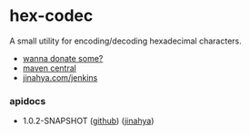 hex-codec
=========
A small utility for encoding/decoding hexadecimal characters.

* [wanna donate some?](https://www.paypal.com/cgi-bin/webscr?cmd=_donations&business=GWDFLJNSZSEGG&lc=KR&item_name=github&currency_code=USD&bn=PP%2dDonationsBF%3abtn_donateCC_LG%2egif%3aNonHosted)
* [maven central](http://search.maven.org/#search%7Cgav%7C1%7Cg%3A%22com.github.jinahya%22%20AND%20a%3A%22hex-codec%22)
* [jinahya.com/jenkins](https://jinahya.com/jenkins/job/com.github.jinahya%20hex-codec/)

### apidocs
* 1.0.2-SNAPSHOT ([github](http://jinahya.github.io/hex-codec/site/1.0.2-SNAPSHOT/apidocs/index.html)) ([jinahya](https://jinahya.com/mvn/site/com.github.jinahya/hex-codec/1.0.2-SNAPSHOT/apidocs/index.html))
